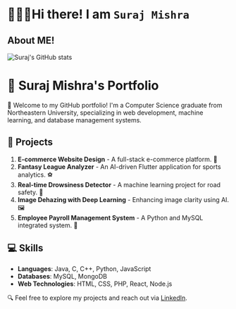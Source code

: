  # 👨🏻‍💻Hi there! I am `Suraj Mishra`
## About ME!


![Suraj's GitHub stats](https://github-readme-stats.vercel.app/api?username=sm5689&count_private=true&show_icons=true&theme=algolia)

<!--
**sm5689/sm5689** is a ✨ _special_ ✨ repository because its `README.md` (this file) appears on your GitHub profile.

Here are some ideas to get you started:

- 🔭 I’m currently working on ...
- 🌱 I’m currently learning ...
- 👯 I’m looking to collaborate on ...
- 🤔 I’m looking for help with ...
- 💬 Ask me about ...
- 📫 How to reach me: ...
- 😄 Pronouns: ...
- ⚡ Fun fact: ...
-->
# 🚀 Suraj Mishra's Portfolio

👋 Welcome to my GitHub portfolio! I'm a Computer Science graduate from Northeastern University, specializing in web development, machine learning, and database management systems.

## 🌟 Projects
1. **E-commerce Website Design** - A full-stack e-commerce platform. 🛒 
2. **Fantasy League Analyzer** - An AI-driven Flutter application for sports analytics. ⚽ 
3. **Real-time Drowsiness Detector** - A machine learning project for road safety. 🚗 
4. **Image Dehazing with Deep Learning** - Enhancing image clarity using AI. 🖼️ 
5. **Employee Payroll Management System** - A Python and MySQL integrated system. 💼 

## 💻 Skills
- **Languages**: Java, C, C++, Python, JavaScript
- **Databases**: MySQL, MongoDB
- **Web Technologies**: HTML, CSS, PHP, React, Node.js

🔍 Feel free to explore my projects and reach out via [LinkedIn](https://www.linkedin.com/in/suraj-mishra-a610b620a/).

